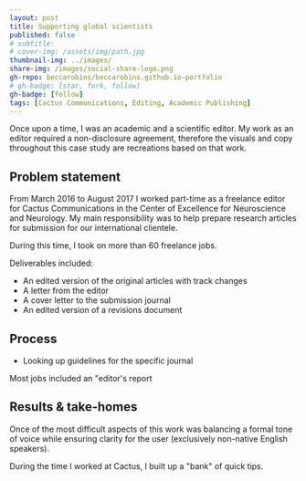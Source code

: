 ```yaml
---
layout: post
title: Supporting global scientists
published: false
# subtitle:
# cover-img: /assets/img/path.jpg
thumbnail-img: ../images/
share-img: /images/social-share-logo.png
gh-repo: beccarobins/beccarobins.github.io-portfolio
# gh-badge: [star, fork, follow]
gh-badge: [follow]
tags: [Cactus Communications, Editing, Academic Publishing]
---
```


Once upon a time, I was an academic and a scientific editor. My work as an editor required a non-disclosure agreement, therefore the visuals and copy throughout this case study are recreations based on that work.

## Problem statement
From March 2016 to August 2017 I worked part-time as a freelance editor for Cactus Communications in the Center of Excellence for Neuroscience and Neurology. My main responsibility was to help prepare research articles for submission for our international clientele. 

During this time, I took on more than 60 freelance jobs.

Deliverables included: 
- An edited version of the original articles with track changes
- A letter from the editor
- A cover letter to the submission journal
- An edited version of a revisions document


## Process
- Looking up guidelines for the specific journal

Most jobs included an "editor's report

## Results & take-homes
Once of the most difficult aspects of this work was balancing a formal tone of voice while ensuring clarity for the user (exclusively non-native English speakers). 

During the time I worked at Cactus, I built up a "bank" of quick tips.